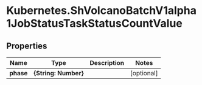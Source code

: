 # Kubernetes.ShVolcanoBatchV1alpha1JobStatusTaskStatusCountValue

## Properties

Name | Type | Description | Notes
------------ | ------------- | ------------- | -------------
**phase** | **{String: Number}** |  | [optional] 


